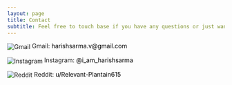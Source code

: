 ```yaml
---
layout: page
title: Contact
subtitle: Feel free to touch base if you have any questions or just want to connect.
---
```


<p><a href="mailto:harishsarma.v@gmail.com" style="text-decoration: none; color: inherit;"><img src="https://img.icons8.com/material-outlined/24/000000/gmail.png" alt="Gmail" style="vertical-align: middle;"/> Gmail:</a> <a href="mailto:harishsarma.v@gmail.com" style="text-decoration: none; color: #000000;">harishsarma.v@gmail.com</a></p>

<p><a href="https://www.instagram.com/i_am_harishsarma" style="text-decoration: none; color: inherit;"><img src="https://img.icons8.com/material-outlined/24/000000/instagram-new.png" alt="Instagram" style="vertical-align: middle;"/> Instagram:</a> <a href="https://www.instagram.com/i_am_harishsarma" style="text-decoration: none; color: #000000;">@i_am_harishsarma</a></p>

<p><a href="https://www.reddit.com/user/Relevant-Plantain615" style="text-decoration: none; color: inherit;"><img src="https://img.icons8.com/material-outlined/24/000000/reddit.png" alt="Reddit" style="vertical-align: middle;"/> Reddit:</a> <a href="https://www.reddit.com/user/Relevant-Plantain615" style="text-decoration: none; color: #000000;">u/Relevant-Plantain615</a></p>
